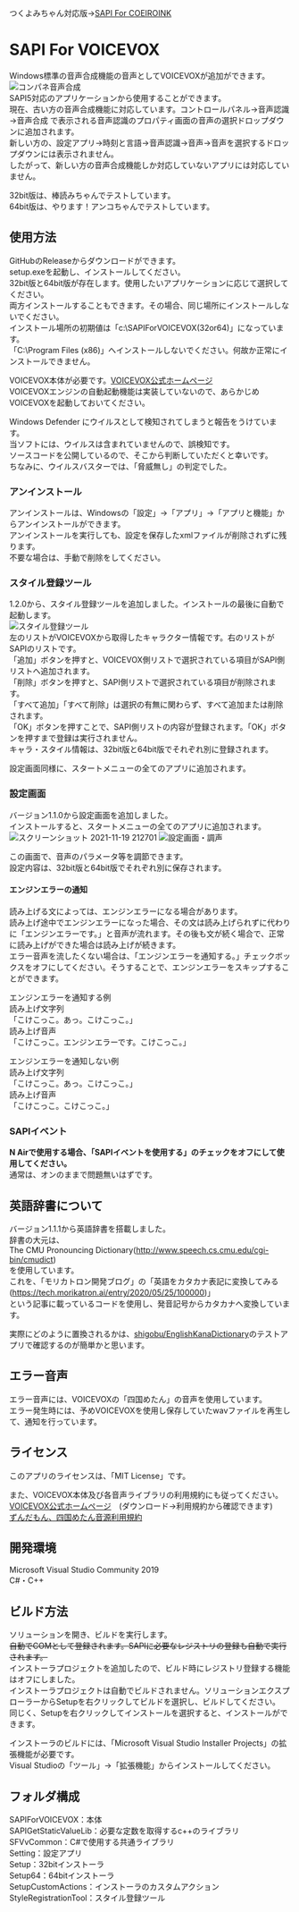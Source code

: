 つくよみちゃん対応版→[SAPI For COEIROINK](https://github.com/shigobu/SAPIForCOEIROINK)

# SAPI For VOICEVOX
Windows標準の音声合成機能の音声としてVOICEVOXが追加ができます。  
![コンパネ音声合成](https://user-images.githubusercontent.com/32050537/131860902-7aedbd45-453a-4425-a33c-7cb4a2f2dcf1.png)  
SAPI5対応のアプリケーションから使用することができます。  
現在、古い方の音声合成機能に対応しています。コントロールパネル→音声認識→音声合成 で表示される音声認識のプロパティ画面の音声の選択ドロップダウンに追加されます。  
新しい方の、設定アプリ→時刻と言語→音声認識→音声→音声を選択するドロップダウンには表示されません。  
したがって、新しい方の音声合成機能しか対応していないアプリには対応していません。  

32bit版は、棒読みちゃんでテストしています。  
64bit版は、やります！アンコちゃんでテストしています。  

## 使用方法
GitHubのReleaseからダウンロードができます。  
setup.exeを起動し、インストールしてください。  
32bit版と64bit版が存在します。使用したいアプリケーションに応じて選択してください。  
両方インストールすることもできます。その場合、同じ場所にインストールしないでください。  
インストール場所の初期値は「c:\SAPIForVOICEVOX(32or64)」になっています。  
「C:\Program Files (x86)」へインストールしないでください。何故か正常にインストールできません。  

VOICEVOX本体が必要です。[VOICEVOX公式ホームページ](https://voicevox.hiroshiba.jp/)  
VOICEVOXエンジンの自動起動機能は実装していないので、あらかじめVOICEVOXを起動しておいてください。  

Windows Defender にウイルスとして検知されてしまうと報告をうけています。  
当ソフトには、ウイルスは含まれていませんので、誤検知です。  
ソースコードを公開しているので、そこから判断していただくと幸いです。  
ちなみに、ウイルスバスターでは、「脅威無し」の判定でした。    

### アンインストール
アンインストールは、Windowsの「設定」→「アプリ」→「アプリと機能」からアンインストールができます。  
アンインストールを実行しても、設定を保存したxmlファイルが削除されずに残ります。  
不要な場合は、手動で削除をしてください。

### スタイル登録ツール
1.2.0から、スタイル登録ツールを追加しました。インストールの最後に自動で起動します。  
![スタイル登録ツール](https://user-images.githubusercontent.com/32050537/141030521-7442f17c-08b7-4b95-a4ff-2424c4212e9b.png)  
左のリストがVOICEVOXから取得したキャラクター情報です。右のリストがSAPIのリストです。  
「追加」ボタンを押すと、VOICEVOX側リストで選択されている項目がSAPI側リストへ追加されます。  
「削除」ボタンを押すと、SAPI側リストで選択されている項目が削除されます。  
「すべて追加」「すべて削除」は選択の有無に関わらず、すべて追加または削除されます。  
「OK」ボタンを押すことで、SAPI側リストの内容が登録されます。「OK」ボタンを押すまで登録は実行されません。  
キャラ・スタイル情報は、32bit版と64bit版でそれぞれ別に登録されます。  

設定画面同様に、スタートメニューの全てのアプリに追加されます。

### 設定画面
バージョン1.1.0から設定画面を追加しました。  
インストールすると、スタートメニューの全てのアプリに追加されます。  
![スクリーンショット 2021-11-19 212701](https://user-images.githubusercontent.com/32050537/142622829-65588d2e-6f7b-4506-922d-9ac3d85151b8.png)
![設定画面・調声](https://user-images.githubusercontent.com/32050537/133757251-033eb099-99e8-48f8-b4d7-f74580e1d142.png)  

この画面で、音声のパラメータ等を調節できます。  
設定内容は、32bit版と64bit版でそれぞれ別に保存されます。  

#### エンジンエラーの通知
読み上げる文によっては、エンジンエラーになる場合があります。  
読み上げ途中でエンジンエラーになった場合、その文は読み上げられずに代わりに「エンジンエラーです。」と音声が流れます。その後も文が続く場合で、正常に読み上げができた場合は読み上げが続きます。  
エラー音声を流したくない場合は、「エンジンエラーを通知する。」チェックボックスをオフにしてください。そうすることで、エンジンエラーをスキップすることができます。  

エンジンエラーを通知する例  
読み上げ文字列  
「こけこっこ。あっ。こけこっこ。」  
読み上げ音声  
「こけこっこ。エンジンエラーです。こけこっこ。」  

エンジンエラーを通知しない例  
読み上げ文字列  
「こけこっこ。あっ。こけこっこ。」  
読み上げ音声  
「こけこっこ。こけこっこ。」  

### SAPIイベント
**N Airで使用する場合、「SAPIイベントを使用する」のチェックをオフにして使用してください。**  
通常は、オンのままで問題無いはずです。

## 英語辞書について
バージョン1.1.1から英語辞書を搭載しました。  
辞書の大元は、  
The CMU Pronouncing Dictionary(http://www.speech.cs.cmu.edu/cgi-bin/cmudict)  
を使用しています。  
これを、「モリカトロン開発ブログ」の「英語をカタカナ表記に変換してみる(https://tech.morikatron.ai/entry/2020/05/25/100000)」  
という記事に載っているコードを使用し、発音記号からカタカナへ変換しています。

実際にどのように置換されるかは、[shigobu/EnglishKanaDictionary](https://github.com/shigobu/EnglishKanaDictionary)のテストアプリで確認するのが簡単かと思います。

## エラー音声
エラー音声には、VOICEVOXの「四国めたん」の音声を使用しています。  
エラー発生時には、予めVOICEVOXを使用し保存していたwavファイルを再生して、通知を行っています。

## ライセンス
このアプリのライセンスは、「MIT License」です。

また、VOICEVOX本体及び各音声ライブラリの利用規約にも従ってください。  
[VOICEVOX公式ホームページ](https://voicevox.hiroshiba.jp/)　(ダウンロード→利用規約から確認できます)  
[ずんだもん、四国めたん音源利用規約](https://zunko.jp/con_ongen_kiyaku.html)

## 開発環境
Microsoft Visual Studio Community 2019  
C#・C++

## ビルド方法
ソリューションを開き、ビルドを実行します。  
~~自動でCOMとして登録されます。SAPIに必要なレジストリの登録も自動で実行されます。~~  
インストーラプロジェクトを追加したので、ビルド時にレジストリ登録する機能はオフにしました。  
インストーラプロジェクトは自動でビルドされません。ソリューションエクスプローラーからSetupを右クリックしてビルドを選択し、ビルドしてください。  
同じく、Setupを右クリックしてインストールを選択すると、インストールができます。  

インストーラのビルドには、「Microsoft Visual Studio Installer Projects」の拡張機能が必要です。  
Visual Studioの「ツール」→「拡張機能」からインストールしてください。  

## フォルダ構成
SAPIForVOICEVOX：本体  
SAPIGetStaticValueLib：必要な定数を取得するc++のライブラリ  
SFVvCommon：C#で使用する共通ライブラリ  
Setting：設定アプリ  
Setup：32bitインストーラ  
Setup64：64bitインストーラ  
SetupCustomActions：インストーラのカスタムアクション  
StyleRegistrationTool：スタイル登録ツール  

